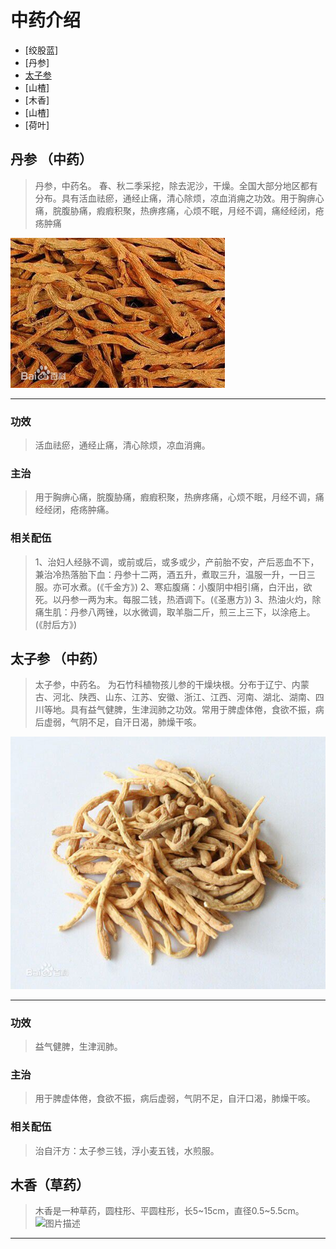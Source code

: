 <meta http-equiv="Content-Type" content="text/html; charset=utf-8">

# 中药介绍

- [绞股蓝]
- [丹参]
- [太子参]
- [山楂]
- [木香]
- [山楂]
- [荷叶]

## 丹参 （中药）

> 丹参，中药名。
> 春、秋二季采挖，除去泥沙，干燥。全国大部分地区都有分布。具有活血祛瘀，通经止痛，清心除烦，凉血消痈之功效。用于胸痹心痛，脘腹胁痛，瘕瘕积聚，热痹疼痛，心烦不眠，月经不调，痛经经闭，疮疡肿痛

![此处输入图片的描述][丹参-图片]

------
### 功效
> 活血祛瘀，通经止痛，清心除烦，凉血消痈。

### 主治
> 用于胸痹心痛，脘腹胁痛，瘕瘕积聚，热痹疼痛，心烦不眠，月经不调，痛经经闭，疮疡肿痛。

### 相关配伍
> 1、治妇人经脉不调，或前或后，或多或少，产前胎不安，产后恶血不下，兼治冷热落胎下血：丹参十二两，酒五升，煮取三升，温服一升，一日三服。亦可水煮。(《千金方》)
> 2、寒疝腹痛：小腹阴中相引痛，白汗出，欲死。以丹参一两为末。每服二钱，热酒调下。(《圣惠方》)
> 3、热油火灼，除痛生肌：丹参八两锉，以水微调，取羊脂二斤，煎三上三下，以涂疮上。(《肘后方》)

## 太子参 （中药）

> 太子参，中药名。
> 为石竹科植物孩儿参的干燥块根。分布于辽宁、内蒙古、河北、陕西、山东、江苏、安徽、浙江、江西、河南、湖北、湖南、四川等地。具有益气健脾，生津润肺之功效。常用于脾虚体倦，食欲不振，病后虚弱，气阴不足，自汗日渴，肺燥干咳。

![此处输入图片的描述][太子参-图片]

------
### 功效
> 益气健脾，生津润肺。

### 主治
> 用于脾虚体倦，食欲不振，病后虚弱，气阴不足，自汗口渴，肺燥干咳。

### 相关配伍
> 治自汗方：太子参三钱，浮小麦五钱，水煎服。

## 木香（草药）

> 木香是一种草药，圆柱形、平圆柱形，长5~15cm，直径0.5~5.5cm。<br >
![图片描述][木香-图片]

------

<!-- MarkDown 语法：参考式链接 -->
[太子参]: #太子参-中药
[太子参-图片]: ./pic/太子参.jpg
[丹参-图片]: ./pic/丹参.jpg
[木香-图片]: http://c.hiphotos.baidu.com/baike/w=268;g=0/sign=8a10c54e0cf3d7ca0cf63870ca24d934/738b4710b912c8fcd1fc74bdfc039245d68821b6.jpg